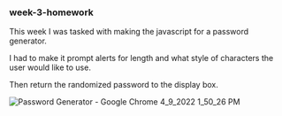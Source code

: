 ### week-3-homework

This week I was tasked with making the javascript for a password generator. 

I had to make it prompt alerts for length and what style of characters the user would like to use.

Then return the randomized password to the display box.

![Password Generator - Google Chrome 4_9_2022 1_50_26 PM](https://user-images.githubusercontent.com/100814286/162585773-337f11be-3074-47e5-aaa9-2b16baacc001.png)
